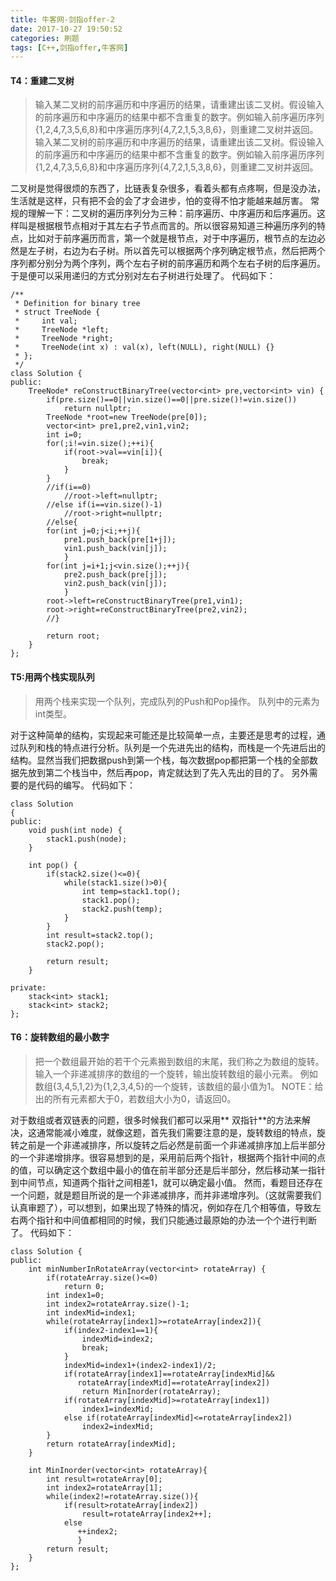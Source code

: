```yaml
---
title: 牛客网-剑指offer-2
date: 2017-10-27 19:50:52
categories: 刷题
tags: [C++,剑指offer,牛客网]
---
```



#### T4：重建二叉树
> 输入某二叉树的前序遍历和中序遍历的结果，请重建出该二叉树。假设输入的前序遍历和中序遍历的结果中都不含重复的数字。例如输入前序遍历序列{1,2,4,7,3,5,6,8}和中序遍历序列{4,7,2,1,5,3,8,6}，则重建二叉树并返回。输入某二叉树的前序遍历和中序遍历的结果，请重建出该二叉树。假设输入的前序遍历和中序遍历的结果中都不含重复的数字。例如输入前序遍历序列{1,2,4,7,3,5,6,8}和中序遍历序列{4,7,2,1,5,3,8,6}，则重建二叉树并返回。

二叉树是觉得很烦的东西了，比链表复杂很多，看着头都有点疼啊，但是没办法，生活就是这样，只有把不会的会了才会进步，怕的变得不怕才能越来越厉害。
常规的理解一下：二叉树的遍历序列分为三种：前序遍历、中序遍历和后序遍历。这样叫是根据根节点相对于其左右子节点而言的。所以很容易知道三种遍历序列的特点，比如对于前序遍历而言，第一个就是根节点，对于中序遍历，根节点的左边必然是左子树，右边为右子树。所以首先可以根据两个序列确定根节点，然后把两个序列都分别分为两个序列，两个左右子树的前序遍历和两个左右子树的后序遍历。于是便可以采用递归的方式分别对左右子树进行处理了。
代码如下：
```
/**
 * Definition for binary tree
 * struct TreeNode {
 *     int val;
 *     TreeNode *left;
 *     TreeNode *right;
 *     TreeNode(int x) : val(x), left(NULL), right(NULL) {}
 * };
 */
class Solution {
public:
    TreeNode* reConstructBinaryTree(vector<int> pre,vector<int> vin) {
        if(pre.size()==0||vin.size()==0||pre.size()!=vin.size())
            return nullptr;
        TreeNode *root=new TreeNode(pre[0]);
        vector<int> pre1,pre2,vin1,vin2;
        int i=0;
        for(;i!=vin.size();++i){
            if(root->val==vin[i]){
                break;
            }
        }
        //if(i==0)
            //root->left=nullptr;
        //else if(i==vin.size()-1)
            //root->right=nullptr;
        //else{
        for(int j=0;j<i;++j){
            pre1.push_back(pre[1+j]);
            vin1.push_back(vin[j]);
            }
        for(int j=i+1;j<vin.size();++j){
            pre2.push_back(pre[j]);
            vin2.push_back(vin[j]);
            }
        root->left=reConstructBinaryTree(pre1,vin1);
        root->right=reConstructBinaryTree(pre2,vin2);
        //}

        return root;
    }
};
```

#### T5:用两个栈实现队列
> 用两个栈来实现一个队列，完成队列的Push和Pop操作。 队列中的元素为int类型。

对于这种简单的结构，实现起来可能还是比较简单一点，主要还是思考的过程，通过队列和栈的特点进行分析。队列是一个先进先出的结构，而栈是一个先进后出的结构。显然当我们把数据push到第一个栈，每次数据pop都把第一个栈的全部数据先放到第二个栈当中，然后再pop，肯定就达到了先入先出的目的了。
另外需要的是代码的编写。
代码如下：
```
class Solution
{
public:
    void push(int node) {
        stack1.push(node);
    }

    int pop() {
        if(stack2.size()<=0){
            while(stack1.size()>0){
                int temp=stack1.top();
                stack1.pop();
                stack2.push(temp);
            }
        }
        int result=stack2.top();
        stack2.pop();

        return result;
    }

private:
    stack<int> stack1;
    stack<int> stack2;
};
```

#### T6：旋转数组的最小数字
> 把一个数组最开始的若干个元素搬到数组的末尾，我们称之为数组的旋转。 输入一个非递减排序的数组的一个旋转，输出旋转数组的最小元素。 例如数组{3,4,5,1,2}为{1,2,3,4,5}的一个旋转，该数组的最小值为1。 NOTE：给出的所有元素都大于0，若数组大小为0，请返回0。

对于数组或者双链表的问题，很多时候我们都可以采用** 双指针**的方法来解决，这通常能减小难度，就像这题，首先我们需要注意的是，旋转数组的特点，旋转之前是一个非递减排序，所以旋转之后必然是前面一个非递减排序加上后半部分的一个非递增排序。很容易想到的是，采用前后两个指针，根据两个指针中间的点的值，可以确定这个数组中最小的值在前半部分还是后半部分，然后移动某一指针到中间节点，知道两个指针之间相差1，就可以确定最小值。
然而，看题目还存在一个问题，就是题目所说的是一个非递减排序，而并非递增序列。（这就需要我们认真审题了），可以想到，如果出现了特殊的情况，例如存在几个相等值，导致左右两个指针和中间值都相同的时候，我们只能通过最原始的办法一个个进行判断了。
代码如下：
```
class Solution {
public:
    int minNumberInRotateArray(vector<int> rotateArray) {
        if(rotateArray.size()<=0)
            return 0;
        int index1=0;
        int index2=rotateArray.size()-1;
        int indexMid=index1;
        while(rotateArray[index1]>=rotateArray[index2]){
            if(index2-index1==1){
                indexMid=index2;
                break;
            }
            indexMid=index1+(index2-index1)/2;
            if(rotateArray[index1]==rotateArray[indexMid]&&
               rotateArray[indexMid]==rotateArray[index2])
                return MinInorder(rotateArray);
            if(rotateArray[indexMid]>=rotateArray[index1])
                index1=indexMid;
            else if(rotateArray[indexMid]<=rotateArray[index2])
                index2=indexMid;
        }
        return rotateArray[indexMid];
    }

    int MinInorder(vector<int> rotateArray){
        int result=rotateArray[0];
        int index2=rotateArray[1];
        while(index2!=rotateArray.size()){
            if(result>rotateArray[index2])
                result=rotateArray[index2++];
            else
               ++index2;
               }
        return result;
    }
};
```

